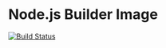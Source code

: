 Node.js Builder Image
=====================

[![Build Status](https://travis-ci.org/microbox/node-builder.svg?branch=master)](https://travis-ci.org/microbox/node-builder)